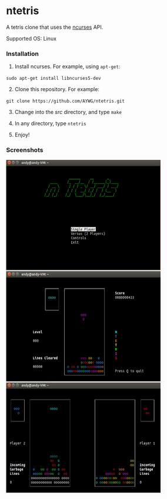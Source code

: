 # ntetris
A tetris clone that uses the [ncurses](https://en.wikipedia.org/wiki/Ncurses) API.

Supported OS: Linux

### Installation

1. Install ncurses. For example, using `apt-get`:

`sudo apt-get install libncurses5-dev`

2. Clone this repository. For example:

`git clone https://github.com/AYWG/ntetris.git`

3. Change into the *src* directory, and type `make`

4. In any directory, type `ntetris`

5. Enjoy!

### Screenshots

<img src="https://github.com/AYWG/ntetris/blob/master/img/ntetris_menu.jpg" alt="ntetris menu" width="420" height="300" >
<img src="https://github.com/AYWG/ntetris/blob/master/img/ntetris_single.jpg" alt="ntetris single" width="420" height="300" >
<img src="https://github.com/AYWG/ntetris/blob/master/img/ntetris_versus.jpg" alt="ntetris versus" width="420" height="300">


